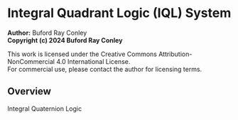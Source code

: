# Integral Quadrant Logic (IQL) System

**Author:** Buford Ray Conley  
**Copyright (c) 2024 Buford Ray Conley**

This work is licensed under the Creative Commons Attribution-NonCommercial 4.0 International License.  
For commercial use, please contact the author for licensing terms.

## Overview
Integral Quaternion Logic
